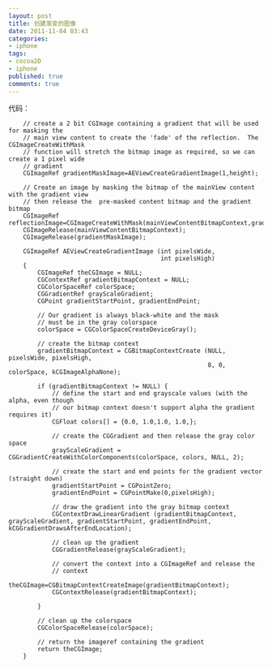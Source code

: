 ```yaml
---
layout: post
title: 创建渐变的图像
date: 2011-11-04 03:43
categories:
- iphone
tags:
- cocoa2D
- iphone
published: true
comments: true
---
```

代码：

		// create a 2 bit CGImage containing a gradient that will be used for masking the 
		// main view content to create the 'fade' of the reflection.  The CGImageCreateWithMask
		// function will stretch the bitmap image as required, so we can create a 1 pixel wide
		// gradient
		CGImageRef gradientMaskImage=AEViewCreateGradientImage(1,height);

		// Create an image by masking the bitmap of the mainView content with the gradient view
		// then release the  pre-masked content bitmap and the gradient bitmap
		CGImageRef reflectionImage=CGImageCreateWithMask(mainViewContentBitmapContext,gradientMaskImage);
		CGImageRelease(mainViewContentBitmapContext);
		CGImageRelease(gradientMaskImage);

		CGImageRef AEViewCreateGradientImage (int pixelsWide,
											  int pixelsHigh)
		{
			CGImageRef theCGImage = NULL;
		    CGContextRef gradientBitmapContext = NULL;
		    CGColorSpaceRef colorSpace;
			CGGradientRef grayScaleGradient;
			CGPoint gradientStartPoint, gradientEndPoint;
			
			// Our gradient is always black-white and the mask
			// must be in the gray colorspace
		    colorSpace = CGColorSpaceCreateDeviceGray();
			
			// create the bitmap context
		    gradientBitmapContext = CGBitmapContextCreate (NULL, pixelsWide, pixelsHigh,
														   8, 0, colorSpace, kCGImageAlphaNone);
			
			if (gradientBitmapContext != NULL) {
				// define the start and end grayscale values (with the alpha, even though
				// our bitmap context doesn't support alpha the gradient requires it)
				CGFloat colors[] = {0.0, 1.0,1.0, 1.0,};
				
				// create the CGGradient and then release the gray color space
				grayScaleGradient = CGGradientCreateWithColorComponents(colorSpace, colors, NULL, 2);
				
				// create the start and end points for the gradient vector (straight down)
				gradientStartPoint = CGPointZero;
				gradientEndPoint = CGPointMake(0,pixelsHigh);
				
				// draw the gradient into the gray bitmap context
				CGContextDrawLinearGradient (gradientBitmapContext, grayScaleGradient, gradientStartPoint, gradientEndPoint, kCGGradientDrawsAfterEndLocation);
				
				// clean up the gradient
				CGGradientRelease(grayScaleGradient);
				
				// convert the context into a CGImageRef and release the
				// context
				theCGImage=CGBitmapContextCreateImage(gradientBitmapContext);
				CGContextRelease(gradientBitmapContext);
				
			}
			
			// clean up the colorspace
			CGColorSpaceRelease(colorSpace);
			
			// return the imageref containing the gradient
		    return theCGImage;
		}